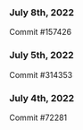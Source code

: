 ### July 8th, 2022

Commit #157426

### July 5th, 2022

Commit #314353


### July 4th, 2022

Commit #72281
